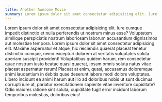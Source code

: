 ```yaml
---
title: Another Awesome Movie
summary: Lorem ipsum dolor sit amet consectetur adipisicing elit. Iure cumque impedit distinctio et nulla....
---
```


<!-- cSpell: disable -->

Lorem ipsum dolor sit amet consectetur adipisicing elit. Iure cumque impedit distinctio et nulla
perferendis ut nostrum minus esse? Voluptatem similique perspiciatis nostrum laboriosam laborum
accusantium dignissimos aut molestiae tempora. Lorem ipsum dolor sit amet consectetur adipisicing
elit. Maxime aspernatur et atque, hic reiciendis quaerat placeat tenetur distinctio cumque, nemo
excepturi dolorem at veritatis voluptates soluta aperiam suscipit provident! Voluptatibus quidem
harum, rem consectetur quae nostrum iusto beatae quasi quaerat, ipsam omnis soluta natus vitae
placeat aspernatur rerum! Placeat at enim, quasi, accusamus doloremque animi laudantium in debitis
quae deserunt labore modi dolore voluptates. Libero incidunt ea animi harum aut illo ad doloribus
nobis ut sunt ducimus corrupti iure at, pariatur exercitationem sapiente vitae inventore
cupiditate? Odio maiores ratione sint soluta, cupiditate fugit error incidunt laborum temporibus
molestias, doloribus eius!
